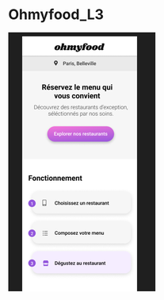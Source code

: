 # Ohmyfood_L3
[![img contact](https://github.com/franckdun/Ohmyfood_L3/blob/main/img/readme-1.PNG)](https://franckdun.github.io/Ohmyfood_L3/index.html)
